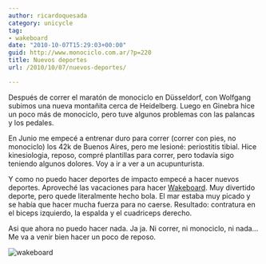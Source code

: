 ```yaml
---
author: ricardoquesada
category: unicycle
tag:
- wakeboard
date: "2010-10-07T15:29:03+00:00"
guid: http://www.monociclo.com.ar/?p=220
title: Nuevos deportes
url: /2010/10/07/nuevos-deportes/

---
```


Después de correr el maratón de monociclo en Düsseldorf, con Wolfgang subimos
una nueva montañita cerca de Heidelberg. Luego en Ginebra hice un poco más de
monociclo, pero tuve algunos problemas con las palancas y los pedales.

En Junio me empecé a entrenar duro para correr (correr con pies, no monociclo)
los 42k de Buenos Aires, pero me lesioné: periostitis tibial. Hice kinesiologia,
reposo, compré plantillas para correr, pero todavía sigo teniendo algunos
dolores. Voy a ir a ver a un acupunturista.

Y como no puedo hacer deportes de impacto empecé a hacer nuevos deportes.
Aproveché las vacaciones para
hacer [Wakeboard](http://en.wikipedia.org/wiki/Wakeboarding). Muy divertido
deporte, pero quede literalmente hecho bola. El mar estaba muy picado y se había
que hacer mucha fuerza para no caerse. Resultado: contratura en el biceps
izquierdo, la espalda y el cuadriceps derecho.

Asi que ahora no puedo hacer nada. Ja ja. Ni correr, ni monociclo, ni nada... Me
va a venir bien hacer un poco de reposo.

![wakeboard](/images/nuevos-deportes.jpg)

